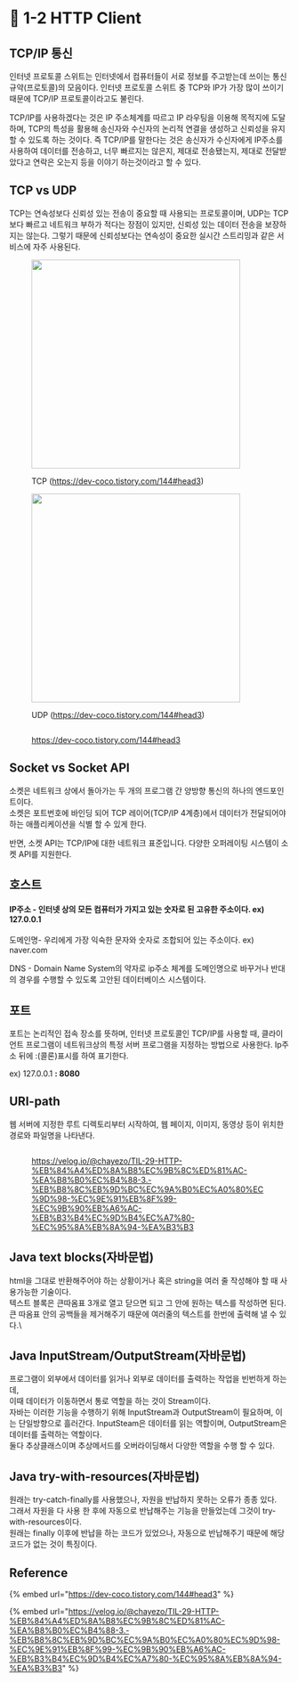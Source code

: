 # 🔸 1-2 HTTP Client

## TCP/IP 통신

인터넷 프로토콜 스위트는 인터넷에서 컴퓨터들이 서로 정보를 주고받는데 쓰이는 통신규약(프로토콜)의 모음이다. 인터넷 프로토콜 스위트 중 TCP와 IP가 가장 많이 쓰이기 때문에 TCP/IP  프로토콜이라고도 불린다.

TCP/IP를 사용하겠다는 것은 IP 주소체계를 따르고 IP 라우팅을 이용해 목적지에 도달하며, TCP의 특성을 활용해 송신자와 수신자의 논리적 연결을 생성하고 신뢰성을 유지할 수 있도록 하는 것이다. 즉 TCP/IP를 말한다는 것은 송신자가 수신자에게 IP주소를 사용하여 데이터를 전송하고, 너무 빠르지는 않은지, 제대로 전송됐는지, 제대로 전달받았다고 연락은 오는지 등을 이야기 하는것이라고 할 수 있다.

## TCP vs UDP

TCP는 연속성보다 신뢰성 있는 전송이 중요할 때 사용되는 프로토콜이며, UDP는 TCP보다 빠르고 네트워크 부하가 적다는 장점이 있지만, 신뢰성 있는 데이터 전송을 보장하지는 않는다. 그렇기 때문에 신뢰성보다는 연속성이 중요한 실시간 스트리밍과 같은 서비스에 자주 사용된다.



<div align="left">

<figure><img src="https://img1.daumcdn.net/thumb/R1280x0/?scode=mtistory2&#x26;fname=https%3A%2F%2Fblog.kakaocdn.net%2Fdn%2Fx7IGo%2FbtrsW8REhYz%2FjlnTXXNDAb4S6Qg4QCxwDk%2Fimg.png" alt="" width="375"><figcaption><p>TCP (<a href="https://dev-coco.tistory.com/144#head3">https://dev-coco.tistory.com/144#head3</a>)</p></figcaption></figure>

 

<figure><img src="https://img1.daumcdn.net/thumb/R1280x0/?scode=mtistory2&#x26;fname=https%3A%2F%2Fblog.kakaocdn.net%2Fdn%2F2ndZ1%2FbtrsW9bZXKB%2FOSV6HaJn7hTxO3eBKXSOV1%2Fimg.png" alt="" width="375"><figcaption><p>UDP (<a href="https://dev-coco.tistory.com/144#head3">https://dev-coco.tistory.com/144#head3</a>)</p></figcaption></figure>

</div>

<figure><img src="https://files.gitbook.com/v0/b/gitbook-x-prod.appspot.com/o/spaces%2FKTqtjyDTEKUU15PgTVZb%2Fuploads%2Fj4jK3hzlkubY1waqLJwy%2F%E1%84%89%E1%85%B3%E1%84%8F%E1%85%B3%E1%84%85%E1%85%B5%E1%86%AB%E1%84%89%E1%85%A3%E1%86%BA%202024-01-26%20%E1%84%8B%E1%85%A9%E1%84%92%E1%85%AE%205.48.22.png?alt=media&#x26;token=141f5cf3-a27f-468e-9362-57e6f3ddce26" alt=""><figcaption><p><a href="https://dev-coco.tistory.com/144#head3">https://dev-coco.tistory.com/144#head3</a></p></figcaption></figure>

## Socket vs Socket API

소켓은 네트워크 상에서 돌아가는  두 개의 프로그램 간 양방향 통신의 하나의 엔드포인트이다.\
소켓은 포트번호에 바인딩 되어 TCP 레이어(TCP/IP 4계층)에서 데이터가 전달되어야 하는 애플리케이션을 식별 할 수 있게 한다.

반면, 소켓 API는 TCP/IP에 대한 네트워크 표준입니다. 다양한 오퍼레이팅 시스템이 소켓 API를 지원한다.

## 호스트

#### IP주소 - 인터넷 상의 모든 컴퓨터가 가지고 있는 숫자로 된 고유한 주소이다. ex) 127.0.0.1

도메인명- 우리에게 가장 익숙한 문자와 숫자로 조합되어 있는 주소이다. ex) naver.com

DNS - Domain Name System의 약자로 ip주소 체계를 도메인명으로 바꾸거나 반대의 경우를 수행할 수 있도록 고안된 데이터베이스 시스템이다.

## 포트

포트는 논리적인 접속 장소를 뜻하며, 인터넷 프로토콜인 TCP/IP를 사용할 때, 클라이언트 프로그램이 네트워크상의 특정 서버 프로그램을 지정하는 방법으로 사용한다. Ip주소 뒤에 :(콜론)표시를 하여 표기한다.

ex) 127.0.0.1 **: 8080**

## URI-path

웹 서버에 지정한 루트 디렉토리부터 시작하여, 웹 페이지, 이미지, 동영상 등이 위치한 경로와 파일명을 나타낸다.

<figure><img src="https://media.vlpt.us/images/jch9537/post/88b0c8ac-5870-4cbc-b613-7dd39f510f31/image.png" alt=""><figcaption><p><a href="https://velog.io/@chayezo/TIL-29-HTTP-%EB%84%A4%ED%8A%B8%EC%9B%8C%ED%81%AC-%EA%B8%B0%EC%B4%88-3.-%EB%B8%8C%EB%9D%BC%EC%9A%B0%EC%A0%80%EC%9D%98-%EC%9E%91%EB%8F%99-%EC%9B%90%EB%A6%AC-%EB%B3%B4%EC%9D%B4%EC%A7%80-%EC%95%8A%EB%8A%94-%EA%B3%B3">https://velog.io/@chayezo/TIL-29-HTTP-%EB%84%A4%ED%8A%B8%EC%9B%8C%ED%81%AC-%EA%B8%B0%EC%B4%88-3.-%EB%B8%8C%EB%9D%BC%EC%9A%B0%EC%A0%80%EC%9D%98-%EC%9E%91%EB%8F%99-%EC%9B%90%EB%A6%AC-%EB%B3%B4%EC%9D%B4%EC%A7%80-%EC%95%8A%EB%8A%94-%EA%B3%B3</a></p></figcaption></figure>



## Java text blocks(자바문법)

html을 그대로 반환해주어야 하는 상황이거나 혹은 string을 여러 줄 작성해야 할 때 사용가능한 기술이다.\
텍스트 블록은 큰따옴표 3개로 열고 닫으면 되고 그 안에 원하는 텍스를 작성하면 된다. 큰 따옴표 안의 공백들을 제거해주기 때문에 여러줄의 텍스트를 한번에 출력해 낼 수 있다.\


## Java InputStream/OutputStream(자바문법)

프로그램이 외부에서 데이터를 읽거나 외부로 데이터를 출력하는 작업을 빈번하게 하는데,\
이때 데이터가 이동하면서 통로 역할을 하는 것이 Stream이다.\
자바는 이러한 기능을 수행하기 위해 InputStream과 OutputStream이 필요하며, 이는 단일방향으로 흘러간다. InputSteam은 데이터를 읽는 역할이며, OutputStream은 데이터를 출력하는 역할이다. \
둘다 추상클래스이며 추상메서드를 오버라이딩해서 다양한 역할을 수행 할 수 있다.



## Java try-with-resources(자바문법)

원래는 try-catch-finally를 사용했으나, 자원을 반납하지 못하는 오류가 종종 있다.\
그래서 자원을 다 사용 한 후에 자동으로 반납해주는 기능을 만들었는데 그것이 try-with-resources이다.\
원래는 finally 이후에 반납을 하는 코드가 있었으나, 자동으로 반납해주기 때문에 해당 코드가 없는 것이 특징이다.

## Reference

{% embed url="https://dev-coco.tistory.com/144#head3" %}

{% embed url="https://velog.io/@chayezo/TIL-29-HTTP-%EB%84%A4%ED%8A%B8%EC%9B%8C%ED%81%AC-%EA%B8%B0%EC%B4%88-3.-%EB%B8%8C%EB%9D%BC%EC%9A%B0%EC%A0%80%EC%9D%98-%EC%9E%91%EB%8F%99-%EC%9B%90%EB%A6%AC-%EB%B3%B4%EC%9D%B4%EC%A7%80-%EC%95%8A%EB%8A%94-%EA%B3%B3" %}

